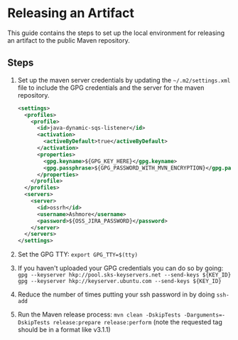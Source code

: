 # Releasing an Artifact

This guide contains the steps to set up the local environment for releasing an artifact to the public Maven repository.

## Steps

1. Set up the maven server credentials by updating the `~/.m2/settings.xml` file to include the GPG credentials and
the server for the maven repository.

    ```xml
    <settings>
      <profiles>
        <profile>
          <id>java-dynamic-sqs-listener</id>
          <activation>
            <activeByDefault>true</activeByDefault>
          </activation>
          <properties>
            <gpg.keyname>${GPG_KEY_HERE}</gpg.keyname>
            <gpg.passphrase>${GPG_PASSWORD_WITH_MVN_ENCRYPTION}</gpg.passphrase>
          </properties>
        </profile>
      </profiles>
      <servers>
        <server>
          <id>ossrh</id>
          <username>Ashmore</username>
          <password>${OSS_JIRA_PASSWORD}</password>
        </server>
      </servers>
    </settings>
    ```

1. Set the GPG TTY: `export GPG_TTY=$(tty)`
1. If you haven't uploaded your GPG credentials you can do so by going:
    ```gpg --keyserver hkp://pool.sks-keyservers.net --send-keys ${KEY_ID}```
    ```gpg --keyserver hkp://keyserver.ubuntu.com --send-keys ${KEY_ID}```
1. Reduce the number of times putting your ssh password in by doing `ssh-add`
1. Run the Maven release process: `mvn clean -DskipTests -Darguments=-DskipTests release:prepare release:perform` (note the requested tag should be in a
format like v3.1.1)
